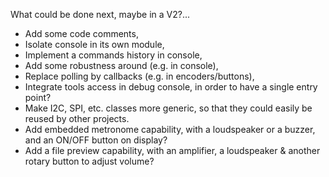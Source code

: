 What could be done next, maybe in a V2?...

* Add some code comments,
* Isolate console in its own module,
* Implement a commands history in console,
* Add some robustness around (e.g. in console),
* Replace polling by callbacks (e.g. in encoders/buttons),
* Integrate tools access in debug console, in order to have a single entry point?
* Make I2C, SPI, etc. classes more generic, so that they could easily be reused by other projects.
* Add embedded metronome capability, with a loudspeaker or a buzzer, and an ON/OFF button on display?
* Add a file preview capability, with an amplifier, a loudspeaker & another rotary button to adjust volume? 
